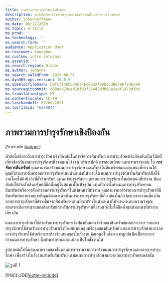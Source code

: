 ```yaml
---
title: ภาพรวมการบำรุงรักษาเชิงป้องกัน
description: หัวข้อนี้อธิบายถึงการบำรุงรักษาเชิงป้องกันในการจัดการสินทรัพย์
author: johanhoffmann
ms.date: 08/27/2019
ms.topic: article
ms.prod: ''
ms.technology: ''
ms.search.form: ''
audience: Application User
ms.reviewer: kamaybac
ms.custom: intro-internal
ms.assetid: ''
ms.search.region: Global
ms.author: johanho
ms.search.validFrom: 2019-08-31
ms.dyn365.ops.version: 10.0.5
ms.openlocfilehash: 50fcff4bb675674bc0b32f0bbd5d06796f2dbce9
ms.sourcegitcommit: c08a9d19eed1df03f32442ddb65a2adf1473d3b6
ms.translationtype: HT
ms.contentlocale: th-TH
ms.lasthandoff: 07/06/2021
ms.locfileid: "6354844"
---
```

# <a name="preventive-maintenance-overview"></a>ภาพรวมการบำรุงรักษาเชิงป้องกัน

[!include [banner](../../includes/banner.md)]

 

หัวข้อนี้อธิบายถึงการบำรุงรักษาเชิงป้องกันในการจัดการสินทรัพย์ การบำรุงรักษาเชิงป้องกันเป็นวินัยที่เกี่ยวข้องกับงานการบำรุงรักษาที่วางแผนไว้ เช่น บริการปกติ การสอบเทียบ และการตรวจสอบ ใน **การจัดการสินทรัพย์** คุณสามารถสร้างแผนการบำรุงรักษาและตั้งค่าในสินทรัพย์และตำแหน่งที่ทำงานได้ คุณยังสามารถตั้งค่ารอบการบำรุงรักษาบนตำแหน่งที่ทำงานได้ แผนการบำรุงรักษาในสินทรัพย์เปิดใช้งานโดยไม่คำนึงถึงที่ตั้งสินทรัพย์ แผนการบำรุงรักษาและรอบการบำรุงรักษาในตำแหน่งที่ทำงาน มีผลบังคับใช้สำหรับสินทรัพย์ที่ติดตั้งอยู่ในสถานที่ในปัจจุบัน แทนที่การตั้งค่าแผนการบำรุงรักษาบนสินทรัพย์หรือการตั้งค่ารอบการบำรุงรักษาในตำแหน่งที่ทำงาน คุณสามารถสร้างรอบการบำรุงรักษาที่มีสินทรัพย์หลายรายการที่คุณต้องการดำเนินการการบำรุงรักษาที่เกี่ยวข้องในกิจวัตรการทำงานเดียวกัน รอบการบำรุงรักษาที่สร้างขึ้นจากสินทรัพย์-แทนที่จะสร้างในตำแหน่งที่ทำงาน-หมายความว่าคุณสามารถเลือกจำนวนของสินทรัพย์สำหรับการบำรุงรักษาหนึ่งรอบ ซึ่งไม่ได้ติดตั้งบนตำแหน่งที่ทำงานเดียวกัน

แผนการบำรุงรักษาใช้สำหรับการบำรุงรักษาเชิงป้องกันและเชิงรับของสินทรัพย์แต่ละรายการ รอบการบำรุงรักษาใช้สำหรับการบำรุงรักษาเชิงป้องกันบนกลุ่มหรือชุดของสินทรัพย์ แผนการบำรุงรักษาและรอบการบำรุงรักษาใช้สำหรับการสร้างข้อเสนอของใบสั่งงาน ข้อเสนอใบสั่งงานจะถูกบันทึกเป็นรายการกำหนดการบำรุงรักษา ซึ่งสามารถรวมและแปลงเป็นใบสั่งงานได้

รูปภาพต่อไปนี้แสดงภาพรวมของขั้นตอนการทำงานจากการสร้างแผนการบำรุงรักษาและรอบการบำรุงรักษา เพื่อสร้างใบสั่งงานสำหรับสินทรัพย์ ตามแผนการบำรุงรักษาและรอบการบำรุงรักษาเหล่านั้น

![รูปที่ 1](media/01-preventive-maintenance.png)



[!INCLUDE[footer-include](../../../includes/footer-banner.md)]